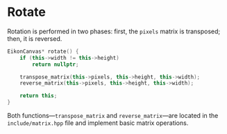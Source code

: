 # Rotate

Rotation is performed in two phases: first, the `pixels` matrix is transposed; then, it is reversed.

```cpp
EikonCanvas* rotate() {
    if (this->width != this->height)
        return nullptr;

    transpose_matrix(this->pixels, this->height, this->width);
    reverse_matrix(this->pixels, this->height, this->width);

    return this;
}
```

Both functions—`transpose_matrix` and `reverse_matrix`—are located in the `include/matrix.hpp` file and implement basic matrix operations.